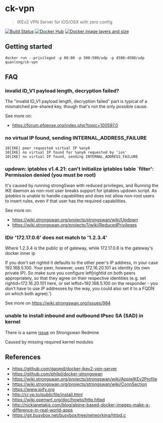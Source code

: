 # ck-vpn

> IKEv2 VPN Server for iOS/OSX with zero config

[![Build Status](https://travis-ci.org/cybertk/ck-vpn.svg)](https://travis-ci.org/cybertk/ck-vpn)
[![Docker Hub](https://img.shields.io/badge/docker-ready-blue.svg)](https://registry.hub.docker.com/u/quanlong/ck-vpn/)
[![Docker image layers and size](https://badge.imagelayers.io/quanlong/ck-vpn:latest.svg)](https://imagelayers.io/?images=quanlong/ck-vpn:latest)

## Getting started

    docker run --privileged -p 80:80 -p 500:500/udp -p 4500:4500/udp quanlong/ck-vpn

## FAQ

### invalid ID_V1 payload length, decryption failed?

The "invalid ID_V1 payload length, decryption failed" part is typical of a mismatched pre-shared key, though that's not the only possible cause.

See more on:

- https://forum.pfsense.org/index.php?topic=100597.0

### no virtual IP found, sending INTERNAL_ADDRESS_FAILURE

```
10[IKE] peer requested virtual IP %any6
10[IKE] no virtual IP found for %any6 requested by 'ios'
10[IKE] no virtual IP found, sending INTERNAL_ADDRESS_FAILURE
```

### updown: iptables v1.4.21: can't initialize iptables table `filter': Permission denied (you must be root)

It's caused by running strongSwan with reduced privileges, and Running the IKE daemon as non-root user breaks support for iptables updown script. As *iptables* is unable to handle capabilities and does not allow non-root users to insert rules, even if that user has the required capabilities.

See more on:

- https://wiki.strongswan.org/projects/strongswan/wiki/Updown
- https://wiki.strongswan.org/projects/1/wiki/ReducedPrivileges

### IDir '172.17.0.6' does not match to '1.2.3.4'

Where 1.2.3.4 is the public ip of gateway, while 172.17.0.6 is the gateway's docker inner ip

If you don't set rightid it defaults to the other peer's IP address, in your case 192.168.5.100. Your peer, however, uses 172.16.20.101 as identity (its own private IP). So make sure you configure left|rightid on both peers appropriately, so that they agree on their respective identities (e.g. set rightid=172.16.20.101 here, or set leftid=192.168.5.100 on the responder - you don't have to use IP addresses by the way, you could also set it to a FQDN on which both agree).')

See more on https://wiki.strongswan.org/issues/984


### unable to install inbound and outbound IPsec SA (SAD) in kernel

There is a same [issue](https://wiki.strongswan.org/issues/1069) on Strongswan Redmine

Caused by missing required kernel modules

## References

- https://github.com/gaomd/docker-ikev2-vpn-server
- https://github.com/philpl/docker-strongswan
- https://wiki.strongswan.org/projects/strongswan/wiki/AppleIKEv2Profile
- https://wiki.strongswan.org/projects/strongswan/wiki/ConnSection
- https://www.ipify.org
- http://cr.yp.to/publicfile/install.html
- https://wiki.openwrt.org/doc/howto/http.httpd
- http://nickjanetakis.com/blog/alpine-based-docker-images-make-a-difference-in-real-world-apps
- https://git.busybox.net/busybox/tree/networking/httpd.c
